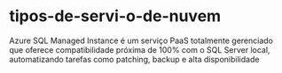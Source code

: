 # tipos-de-servi-o-de-nuvem
Azure SQL Managed Instance é um serviço PaaS totalmente gerenciado que oferece compatibilidade próxima de 100% com o SQL Server local, automatizando tarefas como patching, backup e alta disponibilidade
